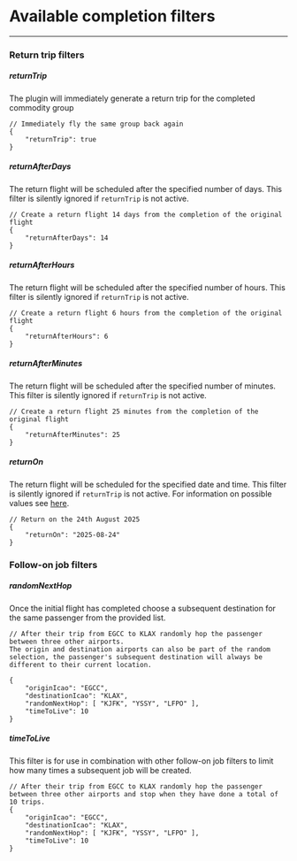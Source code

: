 # Available completion filters

***

### Return trip filters

##### returnTrip
The plugin will immediately generate a return trip for the completed commodity group
```
// Immediately fly the same group back again
{
    "returnTrip": true
}
```

##### returnAfterDays
The return flight will be scheduled after the specified number of days. This filter is silently ignored if `returnTrip` is not active.

```
// Create a return flight 14 days from the completion of the original flight
{
    "returnAfterDays": 14
}
```

##### returnAfterHours
The return flight will be scheduled after the specified number of hours. This filter is silently ignored if `returnTrip` is not active.

```
// Create a return flight 6 hours from the completion of the original flight
{
    "returnAfterHours": 6
}
```

##### returnAfterMinutes
The return flight will be scheduled after the specified number of minutes. This filter is silently ignored if `returnTrip` is not active.

```
// Create a return flight 25 minutes from the completion of the original flight
{
    "returnAfterMinutes": 25
}
```

##### returnOn
The return flight will be scheduled for the specified date and time. This filter is silently ignored if `returnTrip` is not active.
For information on possible values see [here](https://learn.microsoft.com/en-us/dotnet/api/system.datetime.parse?view=net-7.0).
```
// Return on the 24th August 2025
{
    "returnOn": "2025-08-24"
}
```

### Follow-on job filters

##### randomNextHop
Once the initial flight has completed choose a subsequent destination for the same passenger from the provided list.
```
// After their trip from EGCC to KLAX randomly hop the passenger between three other airports.
The origin and destination airports can also be part of the random selection, the passenger's subsequent destination will always be different to their current location.

{
    "originIcao": "EGCC",
    "destinationIcao": "KLAX",
    "randomNextHop": [ "KJFK", "YSSY", "LFPO" ],
    "timeToLive": 10
}
```

##### timeToLive
This filter is for use in combination with other follow-on job filters to limit how many times a subsequent job will be created.
```
// After their trip from EGCC to KLAX randomly hop the passenger between three other airports and stop when they have done a total of 10 trips.
{
    "originIcao": "EGCC",
    "destinationIcao": "KLAX",
    "randomNextHop": [ "KJFK", "YSSY", "LFPO" ],
    "timeToLive": 10
}
```
